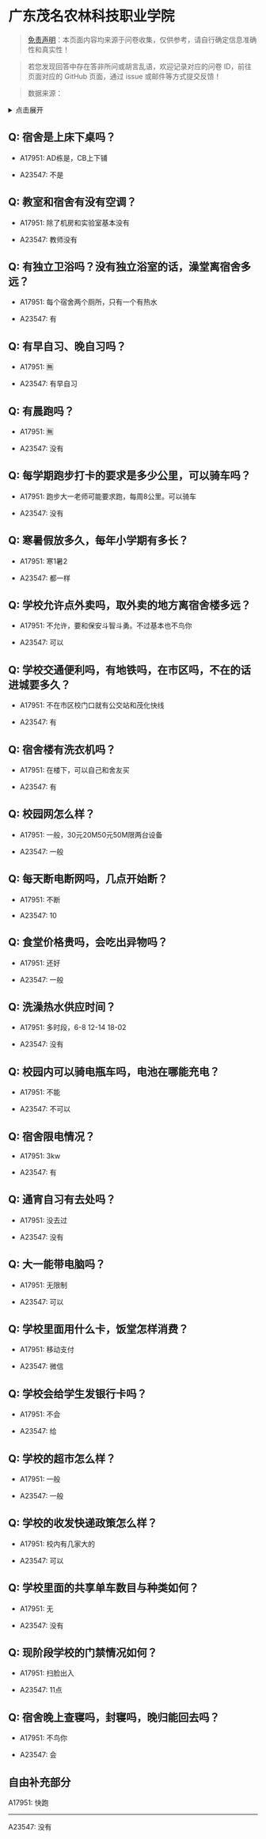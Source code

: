 # 广东茂名农林科技职业学院

> [免责声明](https://colleges.chat/#_3)：本页面内容均来源于问卷收集，仅供参考，请自行确定信息准确性和真实性！

> 若您发现回答中存在答非所问或胡言乱语，欢迎记录对应的问卷 ID，前往页面对应的 GitHub 页面，通过 issue 或邮件等方式提交反馈！

> 数据来源：

<details><summary>点击展开</summary>
<ul>
<li>A17951: 匿名 (2023 年 06 月)</li>
<li>A23547: 2307998374@qq.com (2024 年 06 月)</li>
</ul>
</details>

## Q: 宿舍是上床下桌吗？

- A17951: AD栋是，CB上下铺

- A23547: 不是

## Q: 教室和宿舍有没有空调？

- A17951: 除了机房和实验室基本没有

- A23547: 教师没有

## Q: 有独立卫浴吗？没有独立浴室的话，澡堂离宿舍多远？

- A17951: 每个宿舍两个厕所，只有一个有热水

- A23547: 有

## Q: 有早自习、晚自习吗？

- A17951: 🈚️

- A23547: 有早自习

## Q: 有晨跑吗？

- A17951: 🈚️

- A23547: 没有

## Q: 每学期跑步打卡的要求是多少公里，可以骑车吗？

- A17951: 跑步大一老师可能要求跑，每周8公里。可以骑车

- A23547: 没有

## Q: 寒暑假放多久，每年小学期有多长？

- A17951: 寒1暑2

- A23547: 都一样

## Q: 学校允许点外卖吗，取外卖的地方离宿舍楼多远？

- A17951: 不允许，要和保安斗智斗勇。不过基本也不鸟你

- A23547: 可以

## Q: 学校交通便利吗，有地铁吗，在市区吗，不在的话进城要多久？

- A17951: 不在市区校门口就有公交站和茂化快线

- A23547: 有

## Q: 宿舍楼有洗衣机吗？

- A17951: 在楼下，可以自己和舍友买

- A23547: 有

## Q: 校园网怎么样？

- A17951: 一般，30元20M50元50M限两台设备

- A23547: 一般

## Q: 每天断电断网吗，几点开始断？

- A17951: 不断

- A23547: 10

## Q: 食堂价格贵吗，会吃出异物吗？

- A17951: 还好

- A23547: 一般

## Q: 洗澡热水供应时间？

- A17951: 多时段，6-8 12-14 18-02

- A23547: 没有

## Q: 校园内可以骑电瓶车吗，电池在哪能充电？

- A17951: 不能

- A23547: 不可以

## Q: 宿舍限电情况？

- A17951: 3kw

- A23547: 有

## Q: 通宵自习有去处吗？

- A17951: 没去过

- A23547: 没有

## Q: 大一能带电脑吗？

- A17951: 无限制

- A23547: 可以

## Q: 学校里面用什么卡，饭堂怎样消费？

- A17951: 移动支付

- A23547: 微信

## Q: 学校会给学生发银行卡吗？

- A17951: 不会

- A23547: 给

## Q: 学校的超市怎么样？

- A17951: 一般

- A23547: 一般

## Q: 学校的收发快递政策怎么样？

- A17951: 校内有几家大的

- A23547: 可以

## Q: 学校里面的共享单车数目与种类如何？

- A17951: 无

- A23547: 没有

## Q: 现阶段学校的门禁情况如何？

- A17951: 扫脸出入

- A23547: 11点

## Q: 宿舍晚上查寝吗，封寝吗，晚归能回去吗？

- A17951: 不鸟你

- A23547: 会

## 自由补充部分

A17951: 快跑

***

A23547: 没有